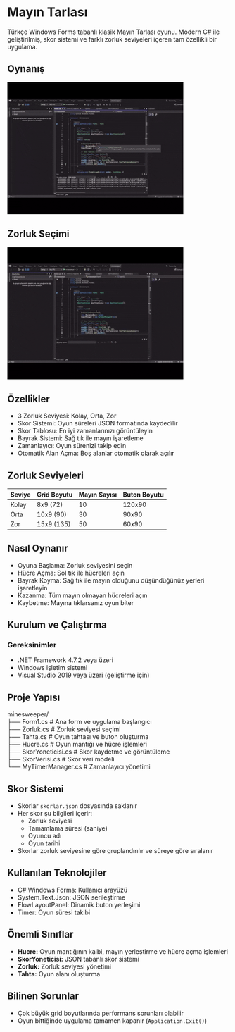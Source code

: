 # Mayın Tarlası

Türkçe Windows Forms tabanlı klasik Mayın Tarlası oyunu. Modern C# ile geliştirilmiş, skor sistemi ve farklı zorluk seviyeleri içeren tam özellikli bir uygulama.

## Oynanış

![Oynanış](gif/video.gif)

## Zorluk Seçimi

![Zorluk Seçimi](gif/video2.gif)

## Özellikler

- 3 Zorluk Seviyesi: Kolay, Orta, Zor
- Skor Sistemi: Oyun süreleri JSON formatında kaydedilir
- Skor Tablosu: En iyi zamanlarınızı görüntüleyin
- Bayrak Sistemi: Sağ tık ile mayın işaretleme
- Zamanlayıcı: Oyun sürenizi takip edin
- Otomatik Alan Açma: Boş alanlar otomatik olarak açılır

## Zorluk Seviyeleri

| Seviye | Grid Boyutu | Mayın Sayısı | Buton Boyutu |
|--------|-------------|--------------|---------------|
| Kolay  | 8x9 (72)     | 10           | 120x90        |
| Orta   | 10x9 (90)    | 30           | 90x90         |
| Zor    | 15x9 (135)   | 50           | 60x90         |

## Nasıl Oynanır

- Oyuna Başlama: Zorluk seviyesini seçin
- Hücre Açma: Sol tık ile hücreleri açın
- Bayrak Koyma: Sağ tık ile mayın olduğunu düşündüğünüz yerleri işaretleyin
- Kazanma: Tüm mayın olmayan hücreleri açın
- Kaybetme: Mayına tıklarsanız oyun biter

## Kurulum ve Çalıştırma

### Gereksinimler

- .NET Framework 4.7.2 veya üzeri
- Windows işletim sistemi
- Visual Studio 2019 veya üzeri (geliştirme için)

## Proje Yapısı

minesweeper/  
├── Form1.cs              # Ana form ve uygulama başlangıcı  
├── Zorluk.cs             # Zorluk seviyesi seçimi  
├── Tahta.cs              # Oyun tahtası ve buton oluşturma  
├── Hucre.cs              # Oyun mantığı ve hücre işlemleri  
├── SkorYoneticisi.cs     # Skor kaydetme ve görüntüleme  
├── SkorVerisi.cs         # Skor veri modeli  
└── MyTimerManager.cs     # Zamanlayıcı yönetimi  

## Skor Sistemi

- Skorlar `skorlar.json` dosyasında saklanır
- Her skor şu bilgileri içerir:
  - Zorluk seviyesi
  - Tamamlama süresi (saniye)
  - Oyuncu adı
  - Oyun tarihi
- Skorlar zorluk seviyesine göre gruplandırılır ve süreye göre sıralanır

## Kullanılan Teknolojiler

- C# Windows Forms: Kullanıcı arayüzü
- System.Text.Json: JSON serileştirme
- FlowLayoutPanel: Dinamik buton yerleşimi
- Timer: Oyun süresi takibi

## Önemli Sınıflar

- **Hucre:** Oyun mantığının kalbi, mayın yerleştirme ve hücre açma işlemleri
- **SkorYoneticisi:** JSON tabanlı skor sistemi
- **Zorluk:** Zorluk seviyesi yönetimi
- **Tahta:** Oyun alanı oluşturma

## Bilinen Sorunlar

- Çok büyük grid boyutlarında performans sorunları olabilir
- Oyun bittiğinde uygulama tamamen kapanır (`Application.Exit()`)
